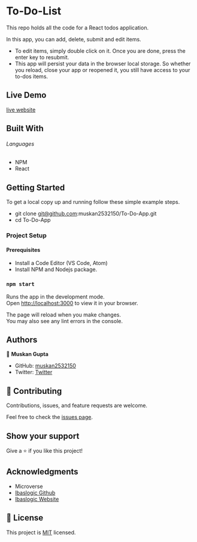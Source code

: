 # To-Do-List
This repo holds all the code for a React todos application.

In this app, you can add, delete, submit and edit items. 
- To edit items, simply double click on it.  Once you are done, press the enter key to resubmit.
-  This app will persist your data in the browser local storage. So whether you reload, close your app or reopened it, you still have access to your to-dos items.  
## Live Demo
[live website]()

## Built With

###### Languages 
- NPM
- React

## Getting Started

To get a local copy up and running follow these simple example steps.

- git clone git@github.com:muskan2532150/To-Do-App.git
- cd To-Do-App

### Project Setup

#### Prerequisites
- Install a Code Editor (VS Code, Atom)
- Install NPM and Nodejs package.

### `npm start`

Runs the app in the development mode.\
Open [http://localhost:3000](http://localhost:3000) to view it in your browser.

The page will reload when you make changes.\
You may also see any lint errors in the console.


## Authors

👤 **Muskan Gupta**

- GitHub: [muskan2532150](https://github.com/muskan2532150)
- Twitter: [Twitter](https://twitter.com/muskan2532150)

## 🤝 Contributing

Contributions, issues, and feature requests are welcome.

Feel free to check the [issues page](../../issues/).

## Show your support

Give a ⭐️ if you like this project!

## Acknowledgments

- Microverse
- [Ibaslogic Github](https://github.com/Ibaslogic/react-todo-project)
- [Ibaslogic Website](https://github.com/Ibaslogic/react-todo-project)

## 📝 License

This project is [MIT](./MIT.md) licensed.
